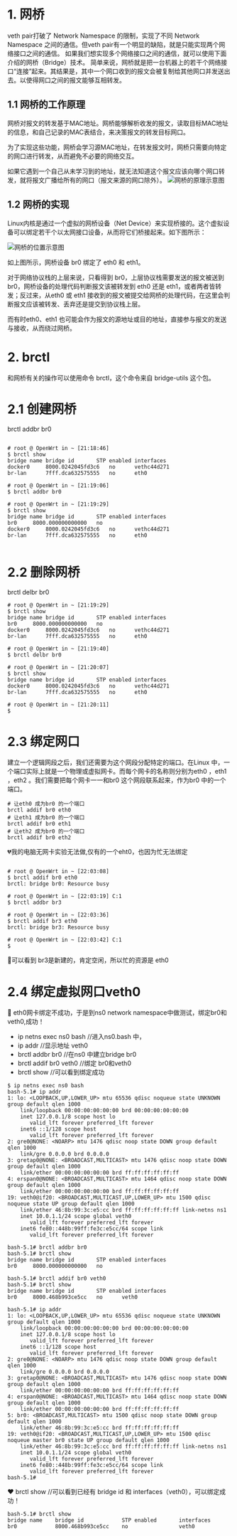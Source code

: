 # 1. 网桥

veth pair打破了 Network Namespace 的限制，实现了不同 Network Namespace 之间的通信。但veth pair有一个明显的缺陷，就是只能实现两个网络接口之间的通信。
如果我们想实现多个网络接口之间的通信，就可以使用下面介绍的网桥（Bridge）技术。
简单来说，网桥就是把一台机器上的若干个网络接口“连接”起来。其结果是，其中一个网口收到的报文会被复制给其他网口并发送出去。以使得网口之间的报文能够互相转发。

## 1.1 网桥的工作原理

网桥对报文的转发基于MAC地址。网桥能够解析收发的报文，读取目标MAC地址的信息，和自己记录的MAC表结合，来决策报文的转发目标网口。

为了实现这些功能，网桥会学习源MAC地址，在转发报文时，网桥只需要向特定的网口进行转发，从而避免不必要的网络交互。

如果它遇到一个自己从未学习到的地址，就无法知道这个报文应该向哪个网口转发，就将报文广播给所有的网口（报文来源的网口除外）。
![网桥的原理示意图](https://upload-images.jianshu.io/upload_images/13618762-a5a16e12111adb27.png)

## 1.2 网桥的实现

Linux内核是通过一个虚拟的网桥设备（Net Device）来实现桥接的。这个虚拟设备可以绑定若干个以太网接口设备，从而将它们桥接起来。如下图所示：

![网桥的位置示意图](https://upload-images.jianshu.io/upload_images/13618762-1550e3ceca3ebb31.png)

如上图所示，网桥设备 br0 绑定了 eth0 和 eth1。

对于网络协议栈的上层来说，只看得到 br0，上层协议栈需要发送的报文被送到 br0，网桥设备的处理代码判断报文该被转发到 eth0 还是 eth1，或者两者皆转发；反过来，从eth0 或 eth1 接收到的报文被提交给网桥的处理代码，在这里会判断报文应该被转发、丢弃还是提交到协议栈上层。

而有时eth0、eth1 也可能会作为报文的源地址或目的地址，直接参与报文的发送与接收，从而绕过网桥。

# 2. brctl

和网桥有关的操作可以使用命令 brctl，这个命令来自 bridge-utils 这个包。

# 2.1 创建网桥
brctl addbr br0 
```

# root @ OpenWrt in ~ [21:18:46] 
$ brctl show     
bridge name	bridge id		STP enabled	interfaces
docker0		8000.0242045fd3c6	no		vethc44d271
br-lan		7fff.dca632575555	no		eth0

# root @ OpenWrt in ~ [21:19:06] 
$ brctl addbr br0

# root @ OpenWrt in ~ [21:19:29] 
$ brctl show     
bridge name	bridge id		STP enabled	interfaces
br0		8000.000000000000	no
docker0		8000.0242045fd3c6	no		vethc44d271
br-lan		7fff.dca632575555	no		eth0


```

# 2.2 删除网桥
brctl delbr br0
```
# root @ OpenWrt in ~ [21:19:29] 
$ brctl show     
bridge name	bridge id		STP enabled	interfaces
br0		8000.000000000000	no
docker0		8000.0242045fd3c6	no		vethc44d271
br-lan		7fff.dca632575555	no		eth0

# root @ OpenWrt in ~ [21:19:40] 
$ brctl delbr br0

# root @ OpenWrt in ~ [21:20:07] 
$ brctl show     
bridge name	bridge id		STP enabled	interfaces
docker0		8000.0242045fd3c6	no		vethc44d271
br-lan		7fff.dca632575555	no		eth0

# root @ OpenWrt in ~ [21:20:11] 
$ 

```

# 2.3 绑定网口

建立一个逻辑网段之后，我们还需要为这个网段分配特定的端口。在Linux 中，一个端口实际上就是一个物理或虚拟网卡。而每个网卡的名称则分别为eth0 ，eth1 ，eth2 。我们需要把每个网卡一一和br0 这个网段联系起来，作为br0 中的一个端口。

```
# 让eth0 成为br0 的一个端口
brctl addif br0 eth0  
# 让eth1 成为br0 的一个端口
brctl addif br0 eth1
# 让eth2 成为br0 的一个端口
brctl addif br0 eth2
```
💔我的电脑无网卡实验无法做,仅有的一个eht0，也因为忙无法绑定
```

# root @ OpenWrt in ~ [22:03:08] 
$ brctl addif br0 eth0
brctl: bridge br0: Resource busy

# root @ OpenWrt in ~ [22:03:19] C:1
$ brctl addbr br3     

# root @ OpenWrt in ~ [22:03:36] 
$ brctl addif br3 eth0
brctl: bridge br3: Resource busy

# root @ OpenWrt in ~ [22:03:42] C:1
$ 

```
💙可以看到 br3是新建的，肯定空闲，所以忙的资源是 eth0

# 2.4 绑定虚拟网口veth0
💝  eth0网卡绑定不成功，于是到ns0 network namespace中做测试，绑定br0和veth0,成功！
- ip netns exec ns0 bash              //进入ns0.bash 中，
- ip addr                            //显示地址 veth0
- brctl addbr br0                    //在ns0 中建立bridge br0
- brctl addif br0 veth0              //绑定 br0和veth0
- brctl show                         //可以看到绑定成功


```
$ ip netns exec ns0 bash              
bash-5.1# ip addr
1: lo: <LOOPBACK,UP,LOWER_UP> mtu 65536 qdisc noqueue state UNKNOWN group default qlen 1000
    link/loopback 00:00:00:00:00:00 brd 00:00:00:00:00:00
    inet 127.0.0.1/8 scope host lo
       valid_lft forever preferred_lft forever
    inet6 ::1/128 scope host 
       valid_lft forever preferred_lft forever
2: gre0@NONE: <NOARP> mtu 1476 qdisc noop state DOWN group default qlen 1000
    link/gre 0.0.0.0 brd 0.0.0.0
3: gretap0@NONE: <BROADCAST,MULTICAST> mtu 1476 qdisc noop state DOWN group default qlen 1000
    link/ether 00:00:00:00:00:00 brd ff:ff:ff:ff:ff:ff
4: erspan0@NONE: <BROADCAST,MULTICAST> mtu 1464 qdisc noop state DOWN group default qlen 1000
    link/ether 00:00:00:00:00:00 brd ff:ff:ff:ff:ff:ff
19: veth0@if20: <BROADCAST,MULTICAST,UP,LOWER_UP> mtu 1500 qdisc noqueue state UP group default qlen 1000
    link/ether 46:8b:99:3c:e5:cc brd ff:ff:ff:ff:ff:ff link-netns ns1
    inet 10.0.1.1/24 scope global veth0
       valid_lft forever preferred_lft forever
    inet6 fe80::448b:99ff:fe3c:e5cc/64 scope link 
       valid_lft forever preferred_lft forever

bash-5.1# brctl addbr br0
bash-5.1# brctl show
bridge name	bridge id		STP enabled	interfaces
br0		8000.000000000000	no

bash-5.1# brctl addif br0 veth0
bash-5.1# brctl show
bridge name	bridge id		STP enabled	interfaces
br0		8000.468b993ce5cc	no		veth0

bash-5.1# ip addr
1: lo: <LOOPBACK,UP,LOWER_UP> mtu 65536 qdisc noqueue state UNKNOWN group default qlen 1000
    link/loopback 00:00:00:00:00:00 brd 00:00:00:00:00:00
    inet 127.0.0.1/8 scope host lo
       valid_lft forever preferred_lft forever
    inet6 ::1/128 scope host 
       valid_lft forever preferred_lft forever
2: gre0@NONE: <NOARP> mtu 1476 qdisc noop state DOWN group default qlen 1000
    link/gre 0.0.0.0 brd 0.0.0.0
3: gretap0@NONE: <BROADCAST,MULTICAST> mtu 1476 qdisc noop state DOWN group default qlen 1000
    link/ether 00:00:00:00:00:00 brd ff:ff:ff:ff:ff:ff
4: erspan0@NONE: <BROADCAST,MULTICAST> mtu 1464 qdisc noop state DOWN group default qlen 1000
    link/ether 00:00:00:00:00:00 brd ff:ff:ff:ff:ff:ff
5: br0: <BROADCAST,MULTICAST> mtu 1500 qdisc noop state DOWN group default qlen 1000
    link/ether 46:8b:99:3c:e5:cc brd ff:ff:ff:ff:ff:ff
19: veth0@if20: <BROADCAST,MULTICAST,UP,LOWER_UP> mtu 1500 qdisc noqueue master br0 state UP group default qlen 1000
    link/ether 46:8b:99:3c:e5:cc brd ff:ff:ff:ff:ff:ff link-netns ns1
    inet 10.0.1.1/24 scope global veth0
       valid_lft forever preferred_lft forever
    inet6 fe80::448b:99ff:fe3c:e5cc/64 scope link 
       valid_lft forever preferred_lft forever
bash-5.1# 

```

❤️ brctl show   //可以看到已经有  bridge id 和 interfaces（veth0），可以绑定成功！
```
bash-5.1# brctl show
bridge name	   bridge id		    STP enabled  	  interfaces
br0		       8000.468b993ce5cc	no	   	          veth0

```
